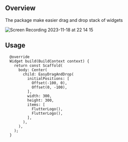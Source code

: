 ## Overview

The package make easier drag and drop stack of widgets


![Screen Recording 2023-11-18 at 22 14 15](https://github.com/SonaHunanyan/easy_drag_and_drop/assets/62184420/cbe61064-ef6f-4da7-b73a-ff9147130f1d)



## Usage
```
  @override
  Widget build(BuildContext context) {
    return const Scaffold(
      body: Center(
        child: EasyDragAndDrop(
          initialPositions: [
            Offset(-100, 0),
            Offset(0, -100),
          ],
          width: 300,
          height: 300,
          items: [
            FlutterLogo(),
            FlutterLogo(),
          ],
        ),
      ),
    );
  }
```

